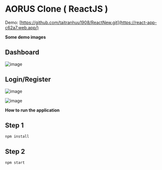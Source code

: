 # AORUS Clone ( ReactJS )
Demo: [https://github.com/taitranhuu1908/ReactNew.git](https://react-app-c62a7.web.app/)

**Some demo images**

Dashboard
----
![image](https://user-images.githubusercontent.com/76210961/209241390-1677ca77-9a73-4629-96b3-bd5429c09ab2.png)

Login/Register
--------------
![image](https://user-images.githubusercontent.com/76210961/209241476-51e16795-0dbe-4be6-8b56-dbbc51a34998.png)

![image](https://user-images.githubusercontent.com/76210961/209241547-8ff6cee3-fb5c-4a35-996a-d0fa76943b33.png)


**How to run the application**

Step 1
---------------------
```
npm install
```

Step 2
---------------------
```
npm start
```

